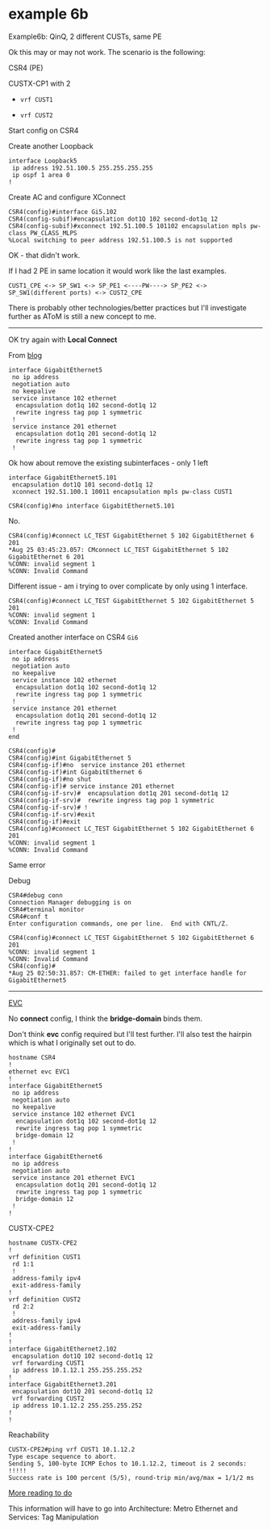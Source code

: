 # example 6b

Example6b: QinQ, 2 different CUSTs, same PE


Ok this may or may not work.  The scenario is the following:


CSR4 (PE)



CUSTX-CP1 with 2 

* ```vrf CUST1```

* ```vrf CUST2```



Start config on CSR4

Create another Loopback

```
interface Loopback5
 ip address 192.51.100.5 255.255.255.255
 ip ospf 1 area 0
!
```

Create AC and configure XConnect

```
CSR4(config)#interface Gi5.102            
CSR4(config-subif)#encapsulation dot1Q 102 second-dot1q 12
CSR4(config-subif)#xconnect 192.51.100.5 101102 encapsulation mpls pw-class PW_CLASS_MLPS
%Local switching to peer address 192.51.100.5 is not supported
```

OK - that didn't work.  

If I had 2 PE in same location it would work like the last examples.
```
CUST1_CPE <-> SP_SW1 <-> SP_PE1 <----PW----> SP_PE2 <-> SP_SW1(different ports) <-> CUST2_CPE  
```

There is probably other technologies/better practices but I'll investigate further as AToM is still a new concept to me.

------------------------

OK try again with **Local Connect** 

From [blog](http://ccie-in-3-months.blogspot.com/search/label/EVC)



```
interface GigabitEthernet5
 no ip address
 negotiation auto
 no keepalive
 service instance 102 ethernet
  encapsulation dot1q 102 second-dot1q 12
  rewrite ingress tag pop 1 symmetric
 !
 service instance 201 ethernet
  encapsulation dot1q 201 second-dot1q 12
  rewrite ingress tag pop 1 symmetric
 !
```


Ok how about remove the existing subinterfaces - only 1 left

```
interface GigabitEthernet5.101
 encapsulation dot1Q 101 second-dot1q 12
 xconnect 192.51.100.1 10011 encapsulation mpls pw-class CUST1
 
CSR4(config)#no interface GigabitEthernet5.101
```

No.

```
CSR4(config)#connect LC_TEST GigabitEthernet 5 102 GigabitEthernet 6 201
*Aug 25 03:45:23.057: CMconnect LC_TEST GigabitEthernet 5 102 GigabitEthernet 6 201
%CONN: invalid segment 1
%CONN: Invalid Command

```



Different issue - am i trying to over complicate by only using 1 interface.

```
CSR4(config)#connect LC_TEST GigabitEthernet 5 102 GigabitEthernet 5 201
%CONN: invalid segment 1
%CONN: Invalid Command
```

Created another interface on CSR4 ```Gi6```

```
interface GigabitEthernet5
 no ip address
 negotiation auto
 no keepalive
 service instance 102 ethernet
  encapsulation dot1q 102 second-dot1q 12
  rewrite ingress tag pop 1 symmetric
 !
 service instance 201 ethernet
  encapsulation dot1q 201 second-dot1q 12
  rewrite ingress tag pop 1 symmetric
 !
end

CSR4(config)#
CSR4(config)#int GigabitEthernet 5
CSR4(config-if)#no  service instance 201 ethernet
CSR4(config-if)#int GigabitEthernet 6            
CSR4(config-if)#no shut
CSR4(config-if)# service instance 201 ethernet
CSR4(config-if-srv)#  encapsulation dot1q 201 second-dot1q 12
CSR4(config-if-srv)#  rewrite ingress tag pop 1 symmetric
CSR4(config-if-srv)# !
CSR4(config-if-srv)#exit
CSR4(config-if)#exit
CSR4(config)#connect LC_TEST GigabitEthernet 5 102 GigabitEthernet 6 201
%CONN: invalid segment 1
%CONN: Invalid Command

```

Same error

Debug

```
CSR4#debug conn 
Connection Manager debugging is on
CSR4#terminal monitor 
CSR4#conf t           
Enter configuration commands, one per line.  End with CNTL/Z.

CSR4(config)#connect LC_TEST GigabitEthernet 5 102 GigabitEthernet 6 201
%CONN: invalid segment 1
%CONN: Invalid Command
CSR4(config)#
*Aug 25 02:50:31.857: CM-ETHER: failed to get interface handle for GigabitEthernet5
```


__________________________________________________

[EVC](https://www.cisco.com/c/en/us/td/docs/wireless/asr_900/feature/guides/evc.html)

No **connect** config, I think the **bridge-domain** binds them.

Don't think **evc** config required but I'll test further.  I'll also test the hairpin which is what I originally set out to do.


```
hostname CSR4
!
ethernet evc EVC1
!
interface GigabitEthernet5
 no ip address
 negotiation auto
 no keepalive
 service instance 102 ethernet EVC1
  encapsulation dot1q 102 second-dot1q 12
  rewrite ingress tag pop 1 symmetric
  bridge-domain 12
 !
!
interface GigabitEthernet6
 no ip address
 negotiation auto
 service instance 201 ethernet EVC1
  encapsulation dot1q 201 second-dot1q 12
  rewrite ingress tag pop 1 symmetric
  bridge-domain 12
 !
!
```

CUSTX-CPE2

```
hostname CUSTX-CPE2
!
vrf definition CUST1
 rd 1:1
 !
 address-family ipv4
 exit-address-family
!
vrf definition CUST2
 rd 2:2
 !
 address-family ipv4
 exit-address-family
!
!
interface GigabitEthernet2.102
 encapsulation dot1Q 102 second-dot1q 12
 vrf forwarding CUST1
 ip address 10.1.12.1 255.255.255.252
!
interface GigabitEthernet3.201
 encapsulation dot1Q 201 second-dot1q 12
 vrf forwarding CUST2
 ip address 10.1.12.2 255.255.255.252
!
!

```

Reachability

```
CUSTX-CPE2#ping vrf CUST1 10.1.12.2
Type escape sequence to abort.
Sending 5, 100-byte ICMP Echos to 10.1.12.2, timeout is 2 seconds:
!!!!!
Success rate is 100 percent (5/5), round-trip min/avg/max = 1/1/2 ms
```

[More reading to do](https://www.cisco.com/c/en/us/td/docs/ios-xml/ios/cether/configuration/xe-3s/ce-xe-3s-book/ce-ether-vc-infra-xe.html)

This information will have to go into Architecture: Metro Ethernet and Services: Tag Manipulation


